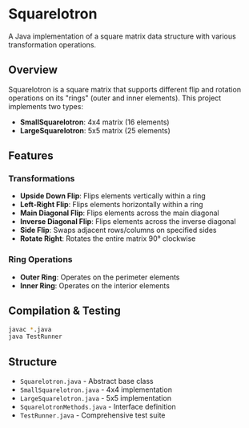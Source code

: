 # Squarelotron

A Java implementation of a square matrix data structure with various transformation operations.

## Overview

Squarelotron is a square matrix that supports different flip and rotation operations on its "rings" (outer and inner elements). This project implements two types:
- **SmallSquarelotron**: 4x4 matrix (16 elements)
- **LargeSquarelotron**: 5x5 matrix (25 elements)

## Features

### Transformations
- **Upside Down Flip**: Flips elements vertically within a ring
- **Left-Right Flip**: Flips elements horizontally within a ring
- **Main Diagonal Flip**: Flips elements across the main diagonal
- **Inverse Diagonal Flip**: Flips elements across the inverse diagonal
- **Side Flip**: Swaps adjacent rows/columns on specified sides
- **Rotate Right**: Rotates the entire matrix 90° clockwise

### Ring Operations
- **Outer Ring**: Operates on the perimeter elements
- **Inner Ring**: Operates on the interior elements

## Compilation & Testing

```bash
javac *.java
java TestRunner
```

## Structure

- `Squarelotron.java` - Abstract base class
- `SmallSquarelotron.java` - 4x4 implementation
- `LargeSquarelotron.java` - 5x5 implementation
- `SquarelotronMethods.java` - Interface definition
- `TestRunner.java` - Comprehensive test suite